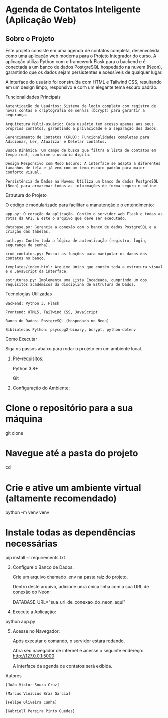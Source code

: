 # Agenda de Contatos Inteligente (Aplicação Web)
## Sobre o Projeto

Este projeto consiste em uma agenda de contatos completa, desenvolvida como uma aplicação web moderna para o Projeto Integrador do curso. A aplicação utiliza Python com o framework Flask para o backend e é conectada a um banco de dados PostgreSQL hospedado na nuvem (Neon), garantindo que os dados sejam persistentes e acessíveis de qualquer lugar.

A interface do usuário foi construída com HTML e Tailwind CSS, resultando em um design limpo, responsivo e com um elegante tema escuro padrão.


Funcionalidades Principais

    Autenticação de Usuários: Sistema de login completo com registro de novas contas e criptografia de senhas (bcrypt) para garantir a segurança.

    Arquitetura Multi-usuário: Cada usuário tem acesso apenas aos seus próprios contatos, garantindo a privacidade e a separação dos dados.

    Gerenciamento de Contatos (CRUD): Funcionalidades completas para Adicionar, Ler, Atualizar e Deletar contatos.

    Busca Dinâmica: Um campo de busca que filtra a lista de contatos em tempo real, conforme o usuário digita.

    Design Responsivo com Modo Escuro: A interface se adapta a diferentes tamanhos de tela e já vem com um tema escuro padrão para maior conforto visual.

    Persistência de Dados na Nuvem: Utiliza um banco de dados PostgreSQL (Neon) para armazenar todas as informações de forma segura e online.

Estrutura do Projeto

O código é modularizado para facilitar a manutenção e o entendimento:

    app.py: O coração da aplicação. Contém o servidor web Flask e todas as rotas da API. É este o arquivo que deve ser executado.

    database.py: Gerencia a conexão com o banco de dados PostgreSQL e a criação das tabelas.

    auth.py: Contém toda a lógica de autenticação (registro, login, segurança de senha).

    crud_contatos.py: Possui as funções para manipular os dados dos contatos no banco.

    templates/index.html: Arquivo único que contém toda a estrutura visual e o JavaScript da interface.

    estruturas.py: Implementa uma Lista Encadeada, cumprindo um dos requisitos acadêmicos da disciplina de Estrutura de Dados.

Tecnologias Utilizadas

    Backend: Python 3, Flask

    Frontend: HTML5, Tailwind CSS, JavaScript

    Banco de Dados: PostgreSQL (hospedado no Neon)

    Bibliotecas Python: psycopg2-binary, bcrypt, python-dotenv

Como Executar

Siga os passos abaixo para rodar o projeto em um ambiente local.

1. Pré-requisitos:

    Python 3.8+

    Git

2. Configuração do Ambiente:

# Clone o repositório para a sua máquina
git clone 

# Navegue até a pasta do projeto
cd 

# Crie e ative um ambiente virtual (altamente recomendado)
python -m venv venv

# Instale todas as dependências necessárias
pip install -r requirements.txt

3. Configure o Banco de Dados:

    Crie um arquivo chamado .env na pasta raiz do projeto.

    Dentro deste arquivo, adicione uma única linha com a sua URL de conexão do Neon:

    DATABASE_URL="sua_url_de_conexao_do_neon_aqui"

4. Execute a Aplicação:

python app.py

5. Acesse no Navegador:

    Após executar o comando, o servidor estará rodando.

    Abra seu navegador de internet e acesse o seguinte endereço: http://127.0.0.1:5000

    A interface da agenda de contatos será exibida.

Autores

    [João Victor Souza Cruz]

    [Marcus Vinícius Braz Garcia]

    [Felipe Oliveira Cunha]

    [Gabriell Pereira Pinto Guedes]
